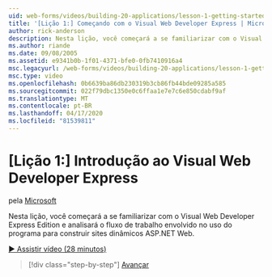 ```yaml
---
uid: web-forms/videos/building-20-applications/lesson-1-getting-started-with-visual-web-developer-express
title: '[Lição 1:] Começando com o Visual Web Developer Express | Microsoft Docs'
author: rick-anderson
description: Nesta lição, você começará a se familiarizar com o Visual Web Developer Express Edition, e olhar para o fluxo de trabalho envolvido no uso do programa para construir dyn...
ms.author: riande
ms.date: 09/08/2005
ms.assetid: e9341b0b-1f01-4371-bfe0-0fb7410916a4
msc.legacyurl: /web-forms/videos/building-20-applications/lesson-1-getting-started-with-visual-web-developer-express
msc.type: video
ms.openlocfilehash: 0b6639ba86db230319b3cb86fb44bde09285a585
ms.sourcegitcommit: 022f79dbc1350e0c6ffaa1e7e7c6e850cdabf9af
ms.translationtype: MT
ms.contentlocale: pt-BR
ms.lasthandoff: 04/17/2020
ms.locfileid: "81539811"
---
```

# <a name="lesson-1-getting-started-with-visual-web-developer-express"></a>[Lição 1:] Introdução ao Visual Web Developer Express

pela [Microsoft](https://github.com/microsoft)

Nesta lição, você começará a se familiarizar com o Visual Web Developer Express Edition e analisará o fluxo de trabalho envolvido no uso do programa para construir sites dinâmicos ASP.NET Web.

[&#9654; Assistir vídeo (28 minutos)](https://channel9.msdn.com/Blogs/ASP-NET-Site-Videos/lesson-1-getting-started-with-visual-web-developer-express)

> [!div class="step-by-step"]
> [Avançar](lesson-2-creating-a-web-forms-user-interface.md)
